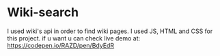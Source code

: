 # Wiki-search
I used wiki's api in order to find wiki pages.
I used JS, HTML and CSS for this project.
if u want u can check live demo at:
https://codepen.io/RAZD/pen/BdyEdR
